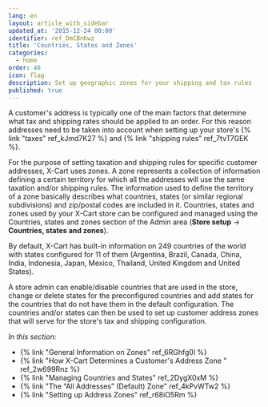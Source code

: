 ```yaml
---
lang: en
layout: article_with_sidebar
updated_at: '2015-12-24 00:00'
identifier: ref_DmCBnKwz
title: 'Countries, States and Zones'
categories:
  - home
order: 40
icon: flag
description: Set up geographic zones for your shipping and tax rules
published: true
---
```

A customer's address is typically one of the main factors that determine what tax and shipping rates should be applied to an order. For this reason addresses need to be taken into account when setting up your store's {% link "taxes" ref_kJmd7K27 %} and {% link "shipping rules" ref_7tvT7GEK %}. 

For the purpose of setting taxation and shipping rules for specific customer addresses, X-Cart uses zones. A zone represents a collection of information defining a certain territory for which all the addresses will use the same taxation and/or shipping rules. The information used to define the territory of a zone basically describes what countries, states (or similar regional subdivisions) and zip/postal codes are included in it. Countries, states and zones used by your X-Cart store can be configured and managed using the Countries, states and zones section of the Admin area (**Store setup** -> **Countries, states and zones**).

By default, X-Cart has built-in information on 249 countries of the world with states configured for 11 of them (Argentina, Brazil, Canada, China, India, Indonesia, Japan, Mexico, Thailand, United Kingdom and United States). 

A store admin can enable/disable countries that are used in the store, change or delete states for the preconfigured countries and add states for the countries that do not have them in the default configuration. The countries and/or states can then be used to set up customer address zones that will serve for the store's tax and shipping configuration.

_In this section:_

*   {% link "General Information on Zones" ref_6RGhfg0l %}
*   {% link "How X-Cart Determines a Customer's Address Zone " ref_2w699Rnz %}
*   {% link "Managing Countries and States" ref_2DygX0xM %}
*   {% link "The “All Addresses” (Default) Zone" ref_4kPvWTw2 %}
*   {% link "Setting up Address Zones" ref_r68iO5Rm %}
